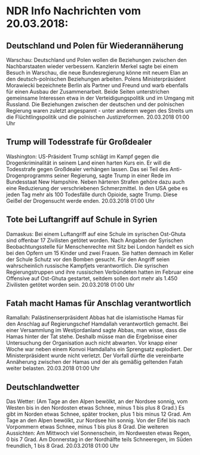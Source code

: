 # NDR Info Nachrichten vom 20.03.2018:


## Deutschland und Polen für Wiederannäherung
Warschau:	Deutschland und Polen wollen die Beziehungen zwischen den Nachbarstaaten wieder verbessern. Kanzlerin Merkel sagte bei einem Besuch in Warschau, die neue Bundesregierung könne mit neuem Elan an den deutsch-polnischen Beziehungen arbeiten. Polens Ministerpräsident Morawiecki bezeichnete Berlin als Partner und Freund und warb ebenfalls für einen Ausbau der Zusammenarbeit. Beide Seiten unterstrichen gemeinsame Interessen etwa in der Verteidigungspolitik und im Umgang mit Russland. Die Beziehungen zwischen der deutschen und der polnischen Regierung waren zuletzt angespannt - unter anderem wegen des Streits um die Flüchtlingspolitik und die polnischen Justizreformen. 20.03.2018 01:00 Uhr 

## Trump will Todesstrafe für Großdealer
Washington: US-Präsident Trump schlägt im Kampf gegen die Drogenkriminalität in seinem Land einen harten Kurs ein. Er will die Todesstrafe gegen Großdealer verhängen lassen. Das sei Teil des Anti-Drogenprogramms seiner Regierung, sagte Trump in einer Rede im Bundesstaat New Hampshire. Neben härteren Strafen gehöre dazu auch eine Reduzierung der verschriebenen Schmerzmittel. In den USA gebe es jeden Tag mehr als 100 Todesfälle durch Opioide, sagte Trump. Diese Geißel der Drogensucht werde enden. 20.03.2018 01:00 Uhr 

## Tote bei Luftangriff auf Schule in Syrien
Damaskus: Bei einem Luftangriff auf eine Schule im syrischen Ost-Ghuta sind offenbar 17 Zivilisten getötet worden. Nach Angaben der Syrischen Beobachtungsstelle für Menschenrechte mit Sitz bei London handelt es sich bei den Opfern um 15 Kinder und zwei Frauen. Sie hatten demnach im Keller der Schule Schutz vor den Bomben gesucht. Für den Angriff seien wahrscheinlich russische Kampfjets verantwortlich. Die syrischen Regierungstruppen und ihre russischen Verbündeten hatten im Februar eine Offensive auf Ost-Ghuta gestartet, seitdem sollen dort mehr als 1.450 Zivilisten getötet worden sein. 20.03.2018 01:00 Uhr 

## Fatah macht Hamas für Anschlag verantwortlich
Ramallah:	Palästinenserpräsident Abbas hat die islamistische Hamas für den Anschlag auf Regierungschef Hamdallah verantwortlich gemacht. Bei einer Versammlung im Westjordanland sagte Abbas, man wisse, dass die Hamas hinter der Tat stehe. Deshalb müsse man die Ergebnisse einer Untersuchung der Organisation auch nicht abwarten. Vor knapp einer Woche war neben einem Konvoi Hamdallahs ein Sprengsatz explodiert. Der Ministerpräsident wurde nicht verletzt. Der Vorfall dürfte die vereinbarte Annäherung zwischen der Hamas und der als gemäßig geltenden Fatah weiter belasten. 20.03.2018 01:00 Uhr 

## Deutschlandwetter
Das Wetter:
(Am Tage an den Alpen bewölkt, an der Nordsee sonnig, vom Westen bis in den Nordosten etwas Schnee, minus 1 bis plus 8 Grad.) Es gibt im Norden etwas Schnee, später trocken, plus 1 bis minus 12 Grad. Am Tage an den Alpen bewölkt, zur Nordsee hin sonnig. Von der Eifel bis nach Vorpommern etwas Schnee, minus 1 bis plus 8 Grad. Die weiteren Aussichten: Am Mittwoch viel Sonnenschein, im Nordwesten etwas Regen, 0 bis 7 Grad. Am Donnerstag in der Nordhälfte teils Schneeregen, im Süden freundlich, 1 bis 8 Grad. 20.03.2018 01:00 Uhr 
